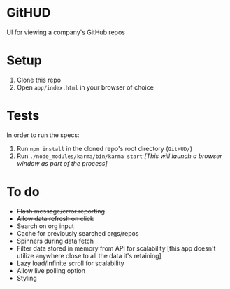 # GitHUD

UI for viewing a company's GitHub repos

# Setup
1. Clone this repo
2. Open `app/index.html` in your browser of choice

# Tests
In order to run the specs:

1. Run `npm install` in the cloned repo's root directory (`GitHUD/`)
2. Run `./node_modules/karma/bin/karma start` _[This will launch a browser window as part of the process]_


# To do
- ~~Flash message/error reporting~~
- ~~Allow data refresh on click~~
- Search on org input
- Cache for previously searched orgs/repos
- Spinners during data fetch
- Filter data stored in memory from API for scalability [this app doesn't utilize anywhere close to all the data it's retaining]
- Lazy load/infinite scroll for scalability
- Allow live polling option
- Styling
